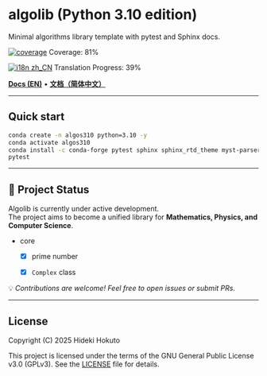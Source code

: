 # algolib (Python 3.10 edition)

Minimal algorithms library template with pytest and Sphinx docs.

<!-- coverage:start -->
[![coverage](https://img.shields.io/badge/coverage-81%25-brightgreen)](https://HidekiHokuto.github.io/algolib/coverage/)
Coverage: 81%
<!-- coverage:end -->
<!-- i18n-progress:start -->
[![i18n zh_CN](https://img.shields.io/badge/i18n%20zh--CN-39%25-blue)](https://HidekiHokuto.github.io/algolib/zh/)
Translation Progress: 39%
<!-- i18n-progress:end -->

[**Docs (EN)**](https://HidekiHokuto.github.io/algolib/en/) • [**文档（简体中文）**](https://HidekiHokuto.github.io/algolib/zh/)



---

## Quick start
```bash
conda create -n algos310 python=3.10 -y
conda activate algos310
conda install -c conda-forge pytest sphinx sphinx_rtd_theme myst-parser -y
pytest
```

---

## 🚧 Project Status

Algolib is currently under active development.  
The project aims to become a unified library for **Mathematics, Physics, and Computer Science**.

- core
  - [x] prime number
  - [x] `Complex` class


💡 *Contributions are welcome! Feel free to open issues or submit PRs.*

---

## License

Copyright (C) 2025 Hideki Hokuto

This project is licensed under the terms of the GNU General Public License v3.0 (GPLv3).
See the [LICENSE](./LICENSE) file for details.